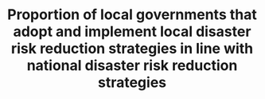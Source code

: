 ---
data_non_statistical: false
date_metadata_updated: February 2018 (Kali Kong)
goal_meta_link: http://unstats.un.org/sdgs/files/metadata-compilation/Metadata-Goal-11.pdf
graph: binary
graph_title: Has the US established national and local disaster risk reduction strategies?
graph_type: line
has_metadata: false
indicator: 11.b.2
indicator_name: Proportion of local governments that adopt and implement local disaster
  risk reduction strategies in line with national disaster risk reduction strategies
indicator_sort_order: 11-0b-02
indicator_variable: disaster_rsk_rdctn
layout: indicator
periodicity: Annual
permalink: /11-b-2/
published: true
reporting_status: complete
sdg_goal: 11
source_active_1: true
source_agency_staff_email_1: Elan_P_Strait@nsc.eop.gov
source_agency_staff_name_1: Elan Strait
source_agency_survey_dataset_1: National Security Council/Executive Office of the
  President
source_notes_1: null
source_title_1: null
source_url_1: https://www.dhs.gov/presidential-policy-directive-8-national-preparedness
target: By 2020, substantially increase the number of cities and human settlements
  adopting and implementing integrated policies and plans towards inclusion, resource
  efficiency, mitigation and adaptation to climate change, resilience to disasters,
  and develop and implement, in line with the Sendai Framework for Disaster Risk Reduction
  2015-2030, holistic disaster risk management at all levels.
target_id: 11.b
title: Proportion of local governments that adopt and implement local disaster risk
  reduction strategies in line with national disaster risk reduction strategies
un_custodial_agency: UNISDR
un_designated_tier: '2'
unit_of_measure: Yes/No
us_method_of_computation: 'US Presidential Policy Directive 8: National Preparedness,
  including the National Preparedness Goal and the National Preparedness System'
variable_description: null
variable_notes: null
---